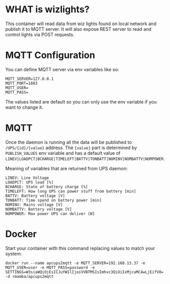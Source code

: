 # WHAT is wizlights?

This container will read data from wiz lights found on local network and publish it to MQTT server.
It will also expose REST server to read and control lights via POST requests.

# MQTT Configuration

You can define MQTT server via env variables like so:
```
MQTT_SERVER=127.0.0.1
MQTT_PORT=1883
MQTT_USER=
MQTT_PASS=
```
The values listed are default so you can only use the env variable if you want to change it.

# MQTT

Once the daemon is running all the data will be published to `/UPS/{id}/{value}` address.
The `{value}` part is determined by `PUBLISH_VALUES` env variable and has a default value of
`LINEV|LOADPCT|BCHARGE|TIMELEFT|BATTV|TONBATT|NOMINV|NOMBATTV|NOMPOWER`.

Meaning of variables that are returned from UPS daemon:
```
LINEV: Line Voltage
LOADPCT: UPS load [%]
BCHARGE: State of battery charge [%]
TIMELEFT: How long UPS can power stuff from battery [min]
BATTV: Battery voltage [V]
TONBATT: Time spend on battery power [min]
NOMINV: Mains voltage [V]
NOMBATTV: Battery voltage [V]
NOMPOWER: Max power UPS can deliver [W]
```

# Docker

Start your container with this command replacing values to match your system:
```
docker run --name apcups2mqtt -e MQTT_SERVER=192.168.13.37 -e MQTT_USER=user -e MQTT_PASS=password -e SETTINGS=W3siaWQiOjEsICJuYW1lIjoiVVBTMSIsImhvc3QiOiIxMjcuMC4wLjEifV0= -d rmamba/apcups2mqtt
```
